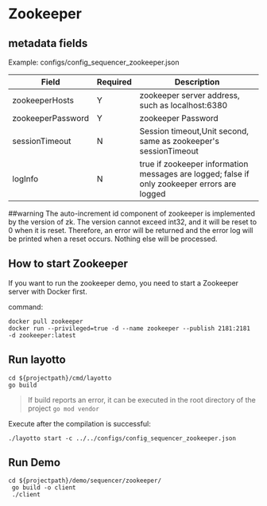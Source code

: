 # Zookeeper

## metadata fields
Example: configs/config_sequencer_zookeeper.json

| Field | Required | Description |
| --- | --- | --- |
| zookeeperHosts | Y | zookeeper server address, such as localhost:6380 |
| zookeeperPassword | Y | zookeeper Password |
| sessionTimeout | N | Session timeout,Unit second, same as zookeeper's sessionTimeout|
|logInfo|N|true if zookeeper information messages are logged; false if only zookeeper errors are logged|
##warning 
The auto-increment id component of zookeeper is implemented by the version of zk. The version cannot exceed int32, and it will be reset to 0 when it is reset. Therefore, an error will be returned and the error log will be printed when a reset occurs. Nothing else will be processed.

## How to start Zookeeper
If you want to run the zookeeper demo, you need to start a Zookeeper server with Docker first.

command:
```shell
docker pull zookeeper
docker run --privileged=true -d --name zookeeper --publish 2181:2181  -d zookeeper:latest
```

## Run layotto

````shell
cd ${projectpath}/cmd/layotto
go build
````
>If build reports an error, it can be executed in the root directory of the project `go mod vendor`

Execute after the compilation is successful:
````shell
./layotto start -c ../../configs/config_sequencer_zookeeper.json
````

## Run Demo

````shell
cd ${projectpath}/demo/sequencer/zookeeper/
 go build -o client
 ./client 
````
